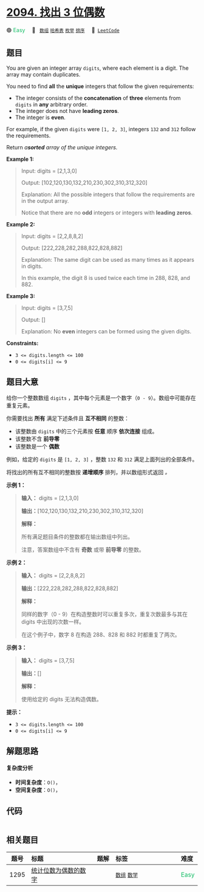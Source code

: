 # [2094. 找出 3 位偶数](https://leetcode.com/problems/finding-3-digit-even-numbers)

🟢 <font color=#15bd66>Easy</font>&emsp; 🔖&ensp; [`数组`](/leetcode/outline/tag/array.md) [`哈希表`](/leetcode/outline/tag/hash-table.md) [`枚举`](/leetcode/outline/tag/enumeration.md) [`排序`](/leetcode/outline/tag/sorting.md)&emsp; 🔗&ensp;[`LeetCode`](https://leetcode.com/problems/finding-3-digit-even-numbers)


## 题目

You are given an integer array `digits`, where each element is a digit. The
array may contain duplicates.

You need to find **all** the **unique** integers that follow the given
requirements:

  * The integer consists of the **concatenation** of **three** elements from `digits` in **any** arbitrary order.
  * The integer does not have **leading zeros**.
  * The integer is **even**.

For example, if the given `digits` were `[1, 2, 3]`, integers `132` and `312`
follow the requirements.

Return _a**sorted** array of the unique integers._



**Example 1:**

> Input: digits = [2,1,3,0]
> 
> Output: [102,120,130,132,210,230,302,310,312,320]
> 
> Explanation: All the possible integers that follow the requirements are in the output array. 
> 
> Notice that there are no **odd** integers or integers with **leading zeros**.

**Example 2:**

> Input: digits = [2,2,8,8,2]
> 
> Output: [222,228,282,288,822,828,882]
> 
> Explanation: The same digit can be used as many times as it appears in digits. 
> 
> In this example, the digit 8 is used twice each time in 288, 828, and 882. 

**Example 3:**

> Input: digits = [3,7,5]
> 
> Output: []
> 
> Explanation: No **even** integers can be formed using the given digits.

**Constraints:**

  * `3 <= digits.length <= 100`
  * `0 <= digits[i] <= 9`


## 题目大意

给你一个整数数组 `digits` ，其中每个元素是一个数字（`0 - 9`）。数组中可能存在重复元素。

你需要找出 **所有** 满足下述条件且 **互不相同** 的整数：

  * 该整数由 `digits` 中的三个元素按 **任意** 顺序 **依次连接** 组成。
  * 该整数不含 **前导零**
  * 该整数是一个 **偶数**

例如，给定的 `digits` 是 `[1, 2, 3]` ，整数 `132` 和 `312` 满足上面列出的全部条件。

将找出的所有互不相同的整数按 **递增顺序** 排列，并以数组形式返回 _。_



**示例 1：**

> 
> 
> 
> 
> 
> **输入：** digits = [2,1,3,0]
> 
> **输出：**[102,120,130,132,210,230,302,310,312,320]
> 
> **解释：**
> 
> 所有满足题目条件的整数都在输出数组中列出。 
> 
> 注意，答案数组中不含有 **奇数** 或带 **前导零** 的整数。

**示例 2：**

> 
> 
> 
> 
> 
> **输入：** digits = [2,2,8,8,2]
> 
> **输出：**[222,228,282,288,822,828,882]
> 
> **解释：**
> 
> 同样的数字（0 - 9）在构造整数时可以重复多次，重复次数最多与其在 digits 中出现的次数一样。 
> 
> 在这个例子中，数字 8 在构造 288、828 和 882 时都重复了两次。 
> 
> 

**示例 3：**

> 
> 
> 
> 
> 
> **输入：** digits = [3,7,5]
> 
> **输出：**[]
> 
> **解释：**
> 
> 使用给定的 digits 无法构造偶数。
> 
> 



**提示：**

  * `3 <= digits.length <= 100`
  * `0 <= digits[i] <= 9`


## 解题思路

#### 复杂度分析

- **时间复杂度**：`O()`，
- **空间复杂度**：`O()`，

## 代码

```javascript

```

## 相关题目

<!-- prettier-ignore -->
| 题号 | 标题 | 题解 | 标签 | 难度 |
| :------: | :------ | :------: | :------ | :------ |
| 1295 | [统计位数为偶数的数字](https://leetcode.com/problems/find-numbers-with-even-number-of-digits) |  |  [`数组`](/leetcode/outline/tag/array.md) [`数学`](/leetcode/outline/tag/math.md) | <font color=#15bd66>Easy</font> |

<style>
.blue {
    background-color: #096dd9;
    padding: 0.25rem 0.5rem;
    margin: 0;
    font-size: 0.85em;
    border-radius: 3px;
    color: white;
    font-weight: 500;
}
table th:first-of-type { width: 10%; }
table th:nth-of-type(2) { width: 35%; }
table th:nth-of-type(3) { width: 10%; }
table th:nth-of-type(4) { width: 35%; }
table th:nth-of-type(5) { width: 10%; }
</style>
